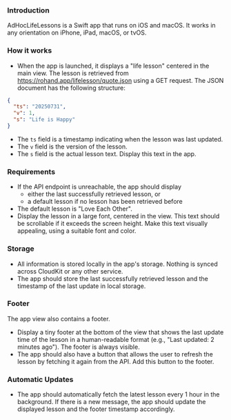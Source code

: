 ### Introduction
AdHocLifeLessons is a Swift app that runs on iOS and macOS. It works in any orientation on iPhone, iPad, macOS, or tvOS.

### How it works
- When the app is launched, it displays a "life lesson" centered in the main view. The lesson is retrieved from https://rohand.app/lifelesson/quote.json using a GET request. 
The JSON document has the following structure:
```json
{
  "ts": "20250731",
  "v": 1,
  "s": "Life is Happy"
}
```
- The `ts` field is a timestamp indicating when the lesson was last updated.
- The `v` field is the version of the lesson.
- The `s` field is the actual lesson text. Display this text in the app.

### Requirements
- If the API endpoint is unreachable, the app should display 
    - either the last successfully retrieved lesson, or
    - a default lesson if no lesson has been retrieved before
- The default lesson is "Love Each Other".
- Display the lesson in a large font, centered in the view. This text should be scrollable if it exceeds the screen height. Make this text visually appealing, using a suitable font and color. 

### Storage
- All information is stored locally in the app's storage. Nothing is synced across CloudKit or any other service.
- The app should store the last successfully retrieved lesson and the timestamp of the last update in local storage.

### Footer
The app view also contains a footer.
- Display a tiny footer at the bottom of the view that shows the last update time of the lesson in a human-readable format (e.g., "Last updated: 2 minutes ago"). The footer is always visible.
- The app should also have a button that allows the user to refresh the lesson by fetching it again from the API. Add this button to the footer.

### Automatic Updates
- The app should automatically fetch the latest lesson every 1 hour in the background. If there is a new message, the app should update the displayed lesson and the footer timestamp accordingly.
